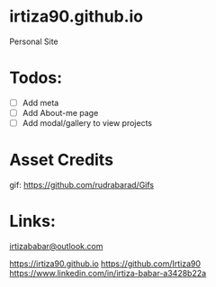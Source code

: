 # irtiza90.github.io
 Personal Site

# Todos:
- [ ] Add meta
- [ ] Add About-me page
- [ ] Add modal/gallery to view projects

# Asset Credits
gif: https://github.com/rudrabarad/Gifs

# Links:
irtizababar@outlook.com

https://irtiza90.github.io
https://github.com/Irtiza90
https://www.linkedin.com/in/irtiza-babar-a3428b22a
